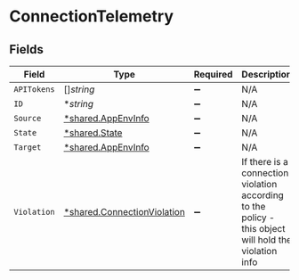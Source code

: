 # ConnectionTelemetry


## Fields

| Field                                                                                                 | Type                                                                                                  | Required                                                                                              | Description                                                                                           |
| ----------------------------------------------------------------------------------------------------- | ----------------------------------------------------------------------------------------------------- | ----------------------------------------------------------------------------------------------------- | ----------------------------------------------------------------------------------------------------- |
| `APITokens`                                                                                           | []*string*                                                                                            | :heavy_minus_sign:                                                                                    | N/A                                                                                                   |
| `ID`                                                                                                  | **string*                                                                                             | :heavy_minus_sign:                                                                                    | N/A                                                                                                   |
| `Source`                                                                                              | [*shared.AppEnvInfo](../../../pkg/models/shared/appenvinfo.md)                                        | :heavy_minus_sign:                                                                                    | N/A                                                                                                   |
| `State`                                                                                               | [*shared.State](../../../pkg/models/shared/state.md)                                                  | :heavy_minus_sign:                                                                                    | N/A                                                                                                   |
| `Target`                                                                                              | [*shared.AppEnvInfo](../../../pkg/models/shared/appenvinfo.md)                                        | :heavy_minus_sign:                                                                                    | N/A                                                                                                   |
| `Violation`                                                                                           | [*shared.ConnectionViolation](../../../pkg/models/shared/connectionviolation.md)                      | :heavy_minus_sign:                                                                                    | If there is a connection violation according to the policy - this object will hold the violation info |